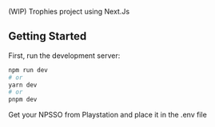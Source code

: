(WIP) Trophies project using Next.Js
## Getting Started

First, run the development server:

```bash
npm run dev
# or
yarn dev
# or
pnpm dev
```

Get your NPSSO from Playstation and place it in the .env file
